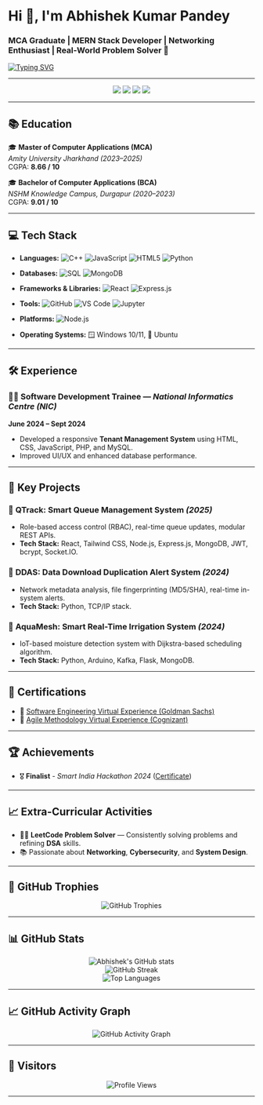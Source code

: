 <!-- GitHub Profile ReadMe for Abhishek Kumar Pandey -->

# Hi 👋, I'm Abhishek Kumar Pandey
### MCA Graduate | MERN Stack Developer | Networking Enthusiast | Real-World Problem Solver 🚀

[![Typing SVG](https://readme-typing-svg.demolab.com/?lines=Passionate+about+building+real-world+apps;Always+learning+new+tech;Love+problem+solving;Networking+%26+Cybersecurity+enthusiast;Let's+connect!&center=true&width=500&height=50&font=Fira+Code&pause=1000&color=F76C6C&vCenter=true)](https://github.com/BLITzZ0)

---

<p align="center">
  <a href="mailto:ababhishek3005@gmail.com"><img src="https://img.shields.io/badge/Email-ababhishek3005@gmail.com-red?style=for-the-badge&logo=gmail"></a>
  <a href="https://www.linkedin.com/in/abhishek-k-0181b5229/"><img src="https://img.shields.io/badge/LinkedIn-blue?style=for-the-badge&logo=linkedin"></a>
  <a href="https://github.com/BLITzZ0"><img src="https://img.shields.io/badge/GitHub-BLITzZ0-black?style=for-the-badge&logo=github"></a>
  <a href="https://leetcode.com/u/BLITzZzZzZz/"><img src="https://img.shields.io/badge/LeetCode-Profile-orange?style=for-the-badge&logo=leetcode"></a>
</p>

---

## 📚 Education

🎓 **Master of Computer Applications (MCA)**  
*Amity University Jharkhand (2023–2025)*  
CGPA: **8.66 / 10**

🎓 **Bachelor of Computer Applications (BCA)**  
*NSHM Knowledge Campus, Durgapur (2020–2023)*  
CGPA: **9.01 / 10**

---

## 💻 Tech Stack

- **Languages:** ![C++](https://img.shields.io/badge/-C++-00599C?logo=c%2B%2B&logoColor=white) ![JavaScript](https://img.shields.io/badge/-JavaScript-F7DF1E?logo=javascript&logoColor=black) ![HTML5](https://img.shields.io/badge/-HTML5-E34F26?logo=html5&logoColor=white) ![Python](https://img.shields.io/badge/-Python-3776AB?logo=python&logoColor=white)

- **Databases:** ![SQL](https://img.shields.io/badge/-SQL-4479A1?logo=postgresql&logoColor=white) ![MongoDB](https://img.shields.io/badge/-MongoDB-47A248?logo=mongodb&logoColor=white)

- **Frameworks & Libraries:** ![React](https://img.shields.io/badge/-React-61DAFB?logo=react&logoColor=black) ![Express.js](https://img.shields.io/badge/-Express.js-000000?logo=express&logoColor=white)

- **Tools:** ![GitHub](https://img.shields.io/badge/-GitHub-181717?logo=github&logoColor=white) ![VS Code](https://img.shields.io/badge/-VSCode-007ACC?logo=visual-studio-code&logoColor=white) ![Jupyter](https://img.shields.io/badge/-Jupyter-F37626?logo=jupyter&logoColor=white)

- **Platforms:** ![Node.js](https://img.shields.io/badge/-Node.js-339933?logo=node.js&logoColor=white)

- **Operating Systems:** 🪟 Windows 10/11, 🐧 Ubuntu

---

## 🛠️ Experience

### 👨‍💻 Software Development Trainee — *National Informatics Centre (NIC)*  
**June 2024 – Sept 2024**  
- Developed a responsive **Tenant Management System** using HTML, CSS, JavaScript, PHP, and MySQL.
- Improved UI/UX and enhanced database performance.

---

## 🚀 Key Projects

### 🔷 **QTrack:** Smart Queue Management System *(2025)*
- Role-based access control (RBAC), real-time queue updates, modular REST APIs.
- **Tech Stack:** React, Tailwind CSS, Node.js, Express.js, MongoDB, JWT, bcrypt, Socket.IO.

### 🔷 **DDAS:** Data Download Duplication Alert System *(2024)*
- Network metadata analysis, file fingerprinting (MD5/SHA), real-time in-system alerts.
- **Tech Stack:** Python, TCP/IP stack.

### 🔷 **AquaMesh:** Smart Real-Time Irrigation System *(2024)*
- IoT-based moisture detection system with Dijkstra-based scheduling algorithm.
- **Tech Stack:** Python, Arduino, Kafka, Flask, MongoDB.

---

## 📜 Certifications

- 🏅 [Software Engineering Virtual Experience (Goldman Sachs)](https://forage-uploads-prod.s3.amazonaws.com/completion-certificates/Goldman%20Sachs/NPdeQ43o8P9HJmJzg_Goldman%20Sachs_qRmN3sgDNCsqaQRNJ_1673926158841_completion_certificate.pdf)
- 🏅 [Agile Methodology Virtual Experience (Cognizant)](https://forage-uploads-prod.s3.amazonaws.com/completion-certificates/Cognizant/ZZswQd6xGydd758vz_Cognizant%20USA_qRmN3sgDNCsqaQRNJ_1683233703680_completion_certificate.pdf)

---

## 🏆 Achievements

- 🎖️ **Finalist** - *Smart India Hackathon 2024* ([Certificate](https://drive.google.com/file/d/16XKRoxyG-gX5g6LnpG1D38wHi8F1yPha/view?usp=sharing))

---

## 📈 Extra-Curricular Activities

- 🧑‍💻 **LeetCode Problem Solver** — Consistently solving problems and refining **DSA** skills.
- 📚 Passionate about **Networking**, **Cybersecurity**, and **System Design**.

---

## 🏅 GitHub Trophies

<p align="center">
  <img src="https://github-profile-trophy.vercel.app/?username=BLITzZ0&theme=radical&no-frame=true&row=2&column=3" alt="GitHub Trophies" />
</p>

---

## 📊 GitHub Stats

<p align="center">
  <img src="https://github-readme-stats.vercel.app/api?username=BLITzZ0&show_icons=true&theme=radical" alt="Abhishek's GitHub stats" />
  <br />
  <img src="https://github-readme-streak-stats.herokuapp.com/?user=BLITzZ0&theme=radical" alt="GitHub Streak" />
  <br />
  <img src="https://github-readme-stats.vercel.app/api/top-langs/?username=BLITzZ0&layout=compact&theme=radical" alt="Top Languages" />
</p>

---

## 📈 GitHub Activity Graph

<p align="center">
  <img src="https://github-readme-activity-graph.vercel.app/graph?username=BLITzZ0&theme=radical" alt="GitHub Activity Graph" />
</p>

---

## 👀 Visitors

<p align="center">
  <img src="https://komarev.com/ghpvc/?username=BLITzZ0&label=Profile%20Views&color=F76C6C&style=flat" alt="Profile Views" />
</p>

---
